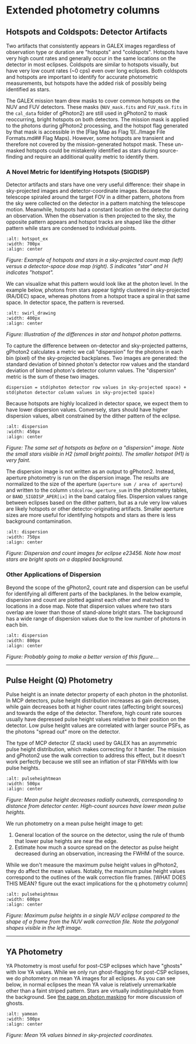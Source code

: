 # Extended photometry columns

## Hotspots and Coldspots: Detector Artifacts 

Two artifacts that consistently appears in GALEX images regardless of observation type or duration are "hotspots" and "coldspots". Hotspots have very high count rates and generally occur in the same locations on the detector in most eclipses. Coldspots are similar to hotspots visually, but have very low count rates (~0 cps) even over long eclipses. Both coldspots and hotspots are important to identify for accurate photometric measurements, but hotspots have the added risk of possibly being identified as stars. 

The GALEX mission team drew masks to cover common hotspots on the NUV and FUV detectors. These masks (`NUV_mask.fits` and `FUV_mask.fits` in the `cal_data` folder of gPhoton2) are still used in gPhoton2 to mask reoccurring, bright hotspots on both detectors. The mission mask is applied to the photons during gPhoton2 processing, and the hotspot flag generated by that mask is accessible in the [Flag Map as Flag 1](../Image File Formats.md## Flag Maps). However, some hotspots are transient and therefore not covered by the mission-generated hotspot mask. These un-masked hotspots could be mistakenly identified as stars during source-finding and require an additional quality metric to identify them. 

### A Novel Metric for Identifying Hotspots (SIGDISP)

Detector artifacts and stars have one very useful difference: their shape in sky-projected images and detector-coordinate images. Because the telescope spiraled around the target FOV in a dither pattern, photons from the sky were collected on the detector in a pattern matching the telescope motion. Meanwhile, hotspots had a constant location on the detector during an observation. When the observation is then projected to the sky, the opposite pattern appears and hotspot tracks are shaped like the dither pattern while stars are condensed to individual points. 

```{image} figures/dosevsprojimg.png
:alt: hotspot_ex
:width: 700px
:align: center
```
*Figure: Example of hotspots and stars in a sky-projected count map (left) versus a detector-space dose map (right). S indicates "star" and H indicates "hotspot".*

We can visualize what this pattern would look like at the photon level. In the example below, photons from stars appear tightly clustered in sky-projected (RA/DEC) space, whereas photons from a hotspot trace a spiral in that same space. In detector space, the pattern is reversed.

```{image} figures/skyvsdose_drawing.png
:alt: swirl_drawing
:width: 400px
:align: center
```
*Figure: Illustration of the differences in star and hotspot photon patterns.*

To capture the difference between on-detector and sky-projected patterns, gPhoton2 calculates a metric we call "dispersion" for the photons in each bin (pixel) of the sky-projected backplanes. Two images are generated: the standard deviation of binned photon's detector row values and  the standard deviation of binned photon's detector column values. The "dispersion" metric is the sum of these two images. 

` dispersion = std(photon detector row values in sky-projected space) + std(photon detector column values in sky-projected space) `

Because hotspots are highly localized in detector space, we expect them to have lower dispersion values. Conversely, stars should have higher dispersion values, albeit constrained by the dither pattern of the eclipse.

```{image} figures/dispersion.png
:alt: dispersion
:width: 450px
:align: center
```
*Figure: The same set of hotspots as before on a "dispersion" image. Note the small stars visible in H2 (small bright points). The smaller hotspot (H1) is very faint.*

The dispersion image is not written as an output to gPhoton2. Instead, aperture photometry is run on the dispersion image. The results are normalized to the size of the aperture (`aperture sum / area of aperture`) and written to the column `stdcolrow_aperture_sum` in the photometry tables, or `BAND_SIGDISP_APER[ix]` in the band catalog files. Dispersion values range between eclipses based on the dither pattern, but as a rule very low values are likely hotspots or other detector-originating artifacts. Smaller aperture sizes are more useful for identifying hotspots and stars as there is less background contamination. 

```{image} figures/dispersion_e23456.png
:alt: dispersion
:width: 750px
:align: center
```
*Figure: Dispersion and count images for eclipse e23456. Note how most stars are bright spots on a dappled background.*

### Other Applications of Dispersion 

Beyond the scope of the gPhoton2, count rate and dispersion can be useful for identifying all different parts of the backplanes. In the below example, dispersion and count are plotted against each other and matched to locations in a dose map. Note that dispersion values where two stars overlap are lower than those of stand-alone bright stars. The background has a wide range of dispersion values due to the low number of photons in each bin. 

```{image} figures/disp_map.png
:alt: dispersion
:width: 800px
:align: center
```
*Figure: Probably going to make a better version of this figure....*

---

## Pulse Height (Q) Photometry

Pulse height is an innate detector property of each photon in the photonlist. In MCP detectors, pulse height distribution increases as gain decreases, while gain decreases both at higher count rates (affecting bright sources) and towards the edge of the detector. Therefore, high count rate sources usually have depressed pulse height values relative to their position on the detector. Low pulse height values are correlated with larger source PSFs, as the photons "spread out" more on the detector. 

The type of MCP detector (Z stack) used by GALEX has an asymmetric pulse height distribution, which makes correcting for it harder. The mission and gPhoton2 use the walk correction to address this effect, but it doesn't work perfectly because we still see an inflation of star FWHMs with low pulse heights. 

```{image} figures/q_mean_example.png
:alt: pulseheightmean
:width: 500px
:align: center
```
*Figure: Mean pulse height decreases radially outwards, corresponding to distance from detector center. High-count sources have lower mean pulse heights.*

We run photometry on a mean pulse height image to get:
1) General location of the source on the detector, using the rule of thumb that lower pulse heights are near the edge.
2) Estimate how much a source spread on the detector as pulse height decreased during an observation, increasing the FWHM of the source.

While we don't measure the maximum pulse height values in gPhoton2, they do affect the mean values. Notably, the maximum pulse height values correspond to the outlines of the walk correction file frames. [WHAT DOES THIS MEAN? figure out the exact implications for the q photometry column] 
```{image} figures/qmax.png
:alt: pulseheightmax
:width: 600px
:align: center
```
*Figure: Maximum pulse heights in a single NUV eclipse compared to the shape of a frame from the NUV walk correction file. Note the polygonal shapes visible in the left image.*

---

## YA Photometry 

YA Photometry is most useful for post-CSP eclipses which have "ghosts" with low YA values. While we only run ghost-flagging for post-CSP eclipses, we do photometry on mean YA images for all eclipses. As you can see below, in normal eclipses the mean YA value is relatively unremarkable other than a faint striped pattern. Stars are virtually indistinguishable from the background. See [the page on photon masking](photonmasking) for more discussion of ghosts. 

```{image} figures/ya_mean_example.png
:alt: yamean
:width: 500px
:align: center
```
*Figure: Mean YA values binned in sky-projected coordinates.*